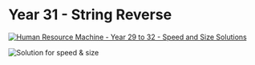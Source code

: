 # Year 31 - String Reverse

[![Human Resource Machine - Year 29 to 32 - Speed and Size Solutions](https://img.youtube.com/vi/A-VxIM0lfSI/0.jpg)](https://www.youtube.com/watch?v=A-VxIM0lfSI&t=163s)

![Solution for speed & size](solution.png "Solution")